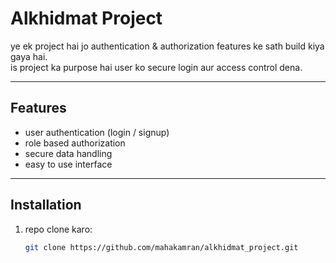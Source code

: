 # Alkhidmat Project

ye ek project hai jo authentication & authorization features ke sath build kiya gaya hai.  
is project ka purpose hai user ko secure login aur access control dena.

---

## Features
- user authentication (login / signup)
- role based authorization
- secure data handling
- easy to use interface

---

## Installation
1. repo clone karo:
   ```bash
   git clone https://github.com/mahakamran/alkhidmat_project.git
